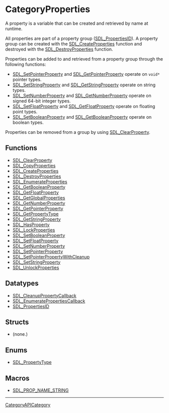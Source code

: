 # CategoryProperties

A property is a variable that can be created and retrieved by name at
runtime.

All properties are part of a property group
([SDL_PropertiesID](SDL_PropertiesID)). A property group can be created
with the [SDL_CreateProperties](SDL_CreateProperties) function and
destroyed with the [SDL_DestroyProperties](SDL_DestroyProperties) function.

Properties can be added to and retrieved from a property group through the
following functions:

- [SDL_SetPointerProperty](SDL_SetPointerProperty) and
  [SDL_GetPointerProperty](SDL_GetPointerProperty) operate on `void*`
  pointer types.
- [SDL_SetStringProperty](SDL_SetStringProperty) and
  [SDL_GetStringProperty](SDL_GetStringProperty) operate on string types.
- [SDL_SetNumberProperty](SDL_SetNumberProperty) and
  [SDL_GetNumberProperty](SDL_GetNumberProperty) operate on signed 64-bit
  integer types.
- [SDL_SetFloatProperty](SDL_SetFloatProperty) and
  [SDL_GetFloatProperty](SDL_GetFloatProperty) operate on floating point
  types.
- [SDL_SetBooleanProperty](SDL_SetBooleanProperty) and
  [SDL_GetBooleanProperty](SDL_GetBooleanProperty) operate on boolean
  types.

Properties can be removed from a group by using
[SDL_ClearProperty](SDL_ClearProperty).

<!-- END CATEGORY DOCUMENTATION -->

## Functions

<!-- DO NOT HAND-EDIT CATEGORY LISTS, THEY ARE AUTOGENERATED AND WILL BE OVERWRITTEN, BASED ON TAGS IN INDIVIDUAL PAGE FOOTERS. EDIT THOSE INSTEAD. -->
<!-- BEGIN CATEGORY LIST: CategoryProperties, CategoryAPIFunction -->
- [SDL_ClearProperty](SDL_ClearProperty)
- [SDL_CopyProperties](SDL_CopyProperties)
- [SDL_CreateProperties](SDL_CreateProperties)
- [SDL_DestroyProperties](SDL_DestroyProperties)
- [SDL_EnumerateProperties](SDL_EnumerateProperties)
- [SDL_GetBooleanProperty](SDL_GetBooleanProperty)
- [SDL_GetFloatProperty](SDL_GetFloatProperty)
- [SDL_GetGlobalProperties](SDL_GetGlobalProperties)
- [SDL_GetNumberProperty](SDL_GetNumberProperty)
- [SDL_GetPointerProperty](SDL_GetPointerProperty)
- [SDL_GetPropertyType](SDL_GetPropertyType)
- [SDL_GetStringProperty](SDL_GetStringProperty)
- [SDL_HasProperty](SDL_HasProperty)
- [SDL_LockProperties](SDL_LockProperties)
- [SDL_SetBooleanProperty](SDL_SetBooleanProperty)
- [SDL_SetFloatProperty](SDL_SetFloatProperty)
- [SDL_SetNumberProperty](SDL_SetNumberProperty)
- [SDL_SetPointerProperty](SDL_SetPointerProperty)
- [SDL_SetPointerPropertyWithCleanup](SDL_SetPointerPropertyWithCleanup)
- [SDL_SetStringProperty](SDL_SetStringProperty)
- [SDL_UnlockProperties](SDL_UnlockProperties)
<!-- END CATEGORY LIST -->

## Datatypes

<!-- DO NOT HAND-EDIT CATEGORY LISTS, THEY ARE AUTOGENERATED AND WILL BE OVERWRITTEN, BASED ON TAGS IN INDIVIDUAL PAGE FOOTERS. EDIT THOSE INSTEAD. -->
<!-- BEGIN CATEGORY LIST: CategoryProperties, CategoryAPIDatatype -->
- [SDL_CleanupPropertyCallback](SDL_CleanupPropertyCallback)
- [SDL_EnumeratePropertiesCallback](SDL_EnumeratePropertiesCallback)
- [SDL_PropertiesID](SDL_PropertiesID)
<!-- END CATEGORY LIST -->

## Structs

<!-- DO NOT HAND-EDIT CATEGORY LISTS, THEY ARE AUTOGENERATED AND WILL BE OVERWRITTEN, BASED ON TAGS IN INDIVIDUAL PAGE FOOTERS. EDIT THOSE INSTEAD. -->
<!-- BEGIN CATEGORY LIST: CategoryProperties, CategoryAPIStruct -->
- (none.)
<!-- END CATEGORY LIST -->

## Enums

<!-- DO NOT HAND-EDIT CATEGORY LISTS, THEY ARE AUTOGENERATED AND WILL BE OVERWRITTEN, BASED ON TAGS IN INDIVIDUAL PAGE FOOTERS. EDIT THOSE INSTEAD. -->
<!-- BEGIN CATEGORY LIST: CategoryProperties, CategoryAPIEnum -->
- [SDL_PropertyType](SDL_PropertyType)
<!-- END CATEGORY LIST -->

## Macros

<!-- DO NOT HAND-EDIT CATEGORY LISTS, THEY ARE AUTOGENERATED AND WILL BE OVERWRITTEN, BASED ON TAGS IN INDIVIDUAL PAGE FOOTERS. EDIT THOSE INSTEAD. -->
<!-- BEGIN CATEGORY LIST: CategoryProperties, CategoryAPIMacro -->
- [SDL_PROP_NAME_STRING](SDL_PROP_NAME_STRING)
<!-- END CATEGORY LIST -->


----
[CategoryAPICategory](CategoryAPICategory)


